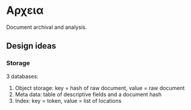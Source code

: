 Αρχεια
======

Document archival and analysis.

## Design ideas

### Storage

3 databases:

1. Object storage: key = hash of raw document, value = raw document
2. Meta data: table of descriptive fields and a document hash
3. Index: key = token, value = list of locations
